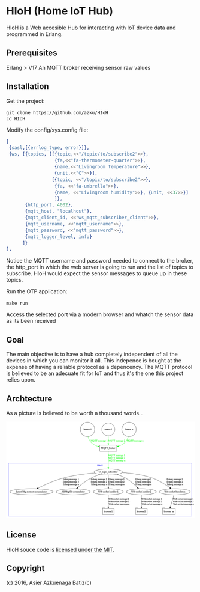 # HIoH (Home IoT Hub)

HIoH is a Web accesible Hub for interacting with IoT device data and programmed in Erlang.

## Prerequisites

Erlang > V17
An MQTT broker receiving sensor raw values


## Installation

Get the project:

```
git clone https://github.com/azku/HIoH
cd HIoH
```
Modify the config/sys.config file:
 
```erlang
[
 {sasl,[{errlog_type, error}]},
 {ws, [{topics, [[{topic,<<"/topic/to/subscribe2">>},
                  {fa,<<"fa-thermometer-quarter">>},
                  {name,<<"Livingroom Temperature">>},
                  {unit,<<"C">>}],
                 [{topic, <<"/topic/to/subscribe2">>}, 
                  {fa, <<"fa-umbrella">>}, 
                  {name, <<"Livingroom humidity">>}, {unit, <<37>>}]
                  ]},
       {http_port, 4002},
       {mqtt_host, "localhost"},
       {mqtt_client_id, <<"ws_mqtt_subscriber_client">>},
       {mqtt_username, <<"mqtt_username">>},
       {mqtt_password, <<"mqtt_password">>},
       {mqtt_logger_level, info}
      ]}
].

```

Notice the MQTT username and password needed to connect to the broker, the http_port in which the web server is going to run and the list of topics to subscribe. HIoH would expect the sensor messages to queue up in these topics.


Run the OTP application:

```
make run

```

Access the selected port via a modern browser and whatch the sensor data as its been received


## Goal

The main objective is to have a hub completely independent of all the devices in which you can monitor it all.
This indepence is bought at the expense of having a reliable protocol as a depencency. The MQTT protocol is believed to
be an adecuate fit for IoT and thus it's the one this project relies upon.


## Archtecture

As a picture is believed to be worth a thousand words...
 
![HIoH architecture image](https://raw.githubusercontent.com/azku/HIoH/master/hioh.png)


## License

HIoH souce code is [licensed under the MIT](LICENSE.md).


## Copyright

(c) 2016, Asier Azkuenaga Batiz(c)
